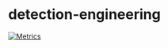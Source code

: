 # detection-engineering

[![Metrics](https://github.com/inflamedpitbull/detection-engineering/actions/workflows/metrics.yml/badge.svg?branch=main)](https://github.com/inflamedpitbull/detection-engineering/actions/workflows/metrics.yml)

